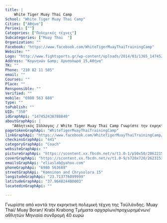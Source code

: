 ```yaml
---
title: |
    White Tiger Muay Thai Camp
School: "White Tiger Muay Thai Camp"
Cities: ["Αθήνα"]
Perioxi: [""]
Categories: ["Πολεμικές τέχνες"]
Subcategories: ["Muay Thai  "]
Organization: ""
Facebook: "https://www.facebook.com/WhiteTigerMuayThaiTrainingCamp"
Website: ""
Logo: "http://www.fightsports.gr/wp-content/uploads/2014/03/1365_147452968788787_1567304406_n.jpg"
Address: "Κομνηνών &amp; Χρυσολωρά 15,Αθήνα"
TK: ""
Phone: "210 82 11 505"
email: ""
Courses: ""
Place: ""
Rensponsible: ""
Verified: ""
mobile: "6980 563 688"
type: ""
toPublish: ""
UID: "350"
idGraphApi: "147452438788840"
aboutGraphApi: | 
   "Αθλητικός Σύλλογος / White Tiger Muay Thai Camp Γνωρίστε την εκρηκτική πολεμική τέχνη του Muay Thai"
pagetokenGraphApi: "WhiteTigerMuayThaiTrainingCamp"
linkGraphApi: "https://www.facebook.com/WhiteTigerMuayThaiTrainingCamp/"
checkinsGraphApi: "441"
categoryGraphApi: "Coach"
websiteGraphApi: ""
pictureGraphApi: "https://scontent.xx.fbcdn.net/v/t1.0-1/p50x50/20622154_698824166984995_8289976495092037945_n.jpg?oh=6182910f8a0f186e632b9328a5427a98&amp;oe=5B4C80A6"
coverGraphApi: "https://scontent.xx.fbcdn.net/v/t1.0-9/s720x720/26231530_763115103889234_8940105467951043028_n.jpg?oh=b4a0ba6acf118dad07bcd3ba91cab499&amp;oe=5B07B193"
emailsGraphApi: "eliaslab@yahoo.com"
phoneGraphApi: "6980 563688"
streetGraphApi: "Komninon and Chrysolora 15"
longitudeGraphApi: "23.713776099999"
latitudeGraphApi: "37.964824400003"
locatedinGraphApi: ""

---
```


Γνωρίστε από κοντά την εκρηκτική πολεμική τέχνη της Ταϋλάνδης. Muay Thai/ Muay Boran/ Krabi Krabong Τμήματα αρχαρίων/προχωρημένων/ αθλητών Μηνιαία συνδρομή 40 ευρώ

